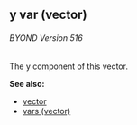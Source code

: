 ## y var (vector) 
###### BYOND Version 516


The y component of this vector.

**See also:**
+   [vector](/ref/vector.md) 
+   [vars (vector)](/ref/vector/var.md) 